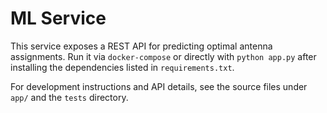 # ML Service

This service exposes a REST API for predicting optimal antenna assignments. Run it via `docker-compose` or directly with `python app.py` after installing the dependencies listed in `requirements.txt`.

For development instructions and API details, see the source files under `app/` and the `tests` directory.

